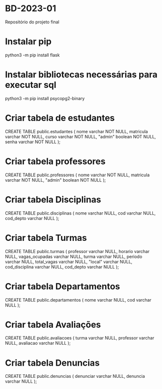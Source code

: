 # BD-2023-01
Repositório do projeto final

# Instalar pip
python3 -m pip install flask

# Instalar bibliotecas necessárias para executar sql
python3 -m pip install psycopg2-binary

# Criar tabela de estudantes
CREATE TABLE public.estudantes (
	nome varchar NOT NULL,
	matricula varchar NOT NULL,
	curso varchar NOT NULL,
	"admin" boolean NOT NULL,
	senha varchar NOT NULL
);

# Criar tabela professores
CREATE TABLE public.professores (
	nome varchar NOT NULL,
	matricula varchar NOT NULL,
	"admin" boolean NOT NULL
);

# Criar tabela Disciplinas
CREATE TABLE public.disciplinas (
	nome varchar NULL,
	cod varchar NULL,
	cod_depto varchar NULL
);

# Criar tabela Turmas
CREATE TABLE public.turmas (
	professor varchar NULL,
	horario varchar NULL,
	vagas_ocupadas varchar NULL,
	turma varchar NULL,
	periodo varchar NULL,
	total_vagas varchar NULL,
	"local" varchar NULL,
	cod_disciplina varchar NULL,
	cod_depto varchar NULL
);

# Criar tabela Departamentos
CREATE TABLE public.departamentos (
	nome varchar NULL,
	cod varchar NULL
);

# Criar tabela Avaliações
CREATE TABLE public.avaliacoes (
	turma varchar NULL,
	professor varchar NULL,
	avaliacao varchar NULL
);

# Criar tabela Denuncias
CREATE TABLE public.denuncias (
	denunciar varchar NULL,
	denuncia varchar NULL
);
